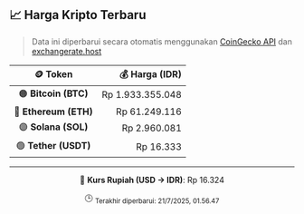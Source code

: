 

<!-- HARGA_KRIPTO -->
## 📈 Harga Kripto Terbaru

> Data ini diperbarui secara otomatis menggunakan [CoinGecko API](https://www.coingecko.com/) dan [exchangerate.host](https://exchangerate.host/)

<div align="center">

| 🪙 Token | 💰 Harga (IDR) |
|:------:|---------------:|
| 🟠 **Bitcoin (BTC)**   | Rp 1.933.355.048 |
| 🔵 **Ethereum (ETH)**  | Rp 61.249.116 |
| 🟣 **Solana (SOL)**    | Rp 2.960.081 |
| 🟢 **Tether (USDT)**   | Rp 16.333 |

---

💱 **Kurs Rupiah (USD → IDR)**: Rp 16.324

🕒 <sub>Terakhir diperbarui: 21/7/2025, 01.56.47</sub>

</div>
<!-- /HARGA_KRIPTO -->